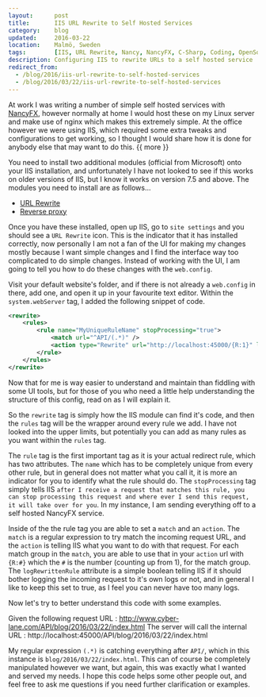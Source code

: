 ```yaml
---
layout:      post
title:       IIS URL Rewrite to Self Hosted Services
category:    blog
updated:     2016-03-22
location:    Malmö, Sweden
tags:        [IIS, URL Rewrite, Nancy, NancyFX, C-Sharp, Coding, OpenSource]
description: Configuring IIS to rewrite URLs to a self hosted service
redirect_from:
  - /blog/2016/iis-url-rewrite-to-self-hosted-services
  - /blog/2016/03/22/iis-url-rewrite-to-self-hosted-services
---
```


At work I was writing a number of simple self hosted services with [NancyFX](http://www.nancyfx.org/), however normally at home I would host these on my Linux server and make use of nginx which makes this extremely simple. At the office however we were using IIS, which required some extra tweaks and configurations to get working, so I thought I would share how it is done for anybody else that may want to do this. {{ more }}

You need to install two additional modules (official from Microsoft) onto your IIS installation, and unfortunately I have not looked to see if this works on older versions of IIS, but I know it works on version 7.5 and above. The modules you need to install are as follows...

 * [URL Rewrite](http://www.iis.net/download/URLRewrite)
 * [Reverse proxy](http://www.iis.net/download/ApplicationRequestRouting)

Once you have these installed, open up IIS, go to `site settings` and you should see a `URL Rewrite` icon. This is the indicator that it has installed correctly, now personally I am not a fan of the UI for making my changes mostly because I want simple changes and I find the interface way too complicated to do simple changes. Instead of working with the UI, I am going to tell you how to do these changes with the `web.config`.

Visit your default website's folder, and if there is not already a `web.config` in there, add one, and open it up in your favourite text editor. Within the `system.webServer` tag, I added the following snippet of code.

```xml
<rewrite>
    <rules>
        <rule name="MyUniqueRuleName" stopProcessing="true">
            <match url="^API/(.*)" />
            <action type="Rewrite" url="http://localhost:45000/{R:1}" logRewrittenRule="true" />
        </rule>
    </rules>
</rewrite>
```

Now that for me is way easier to understand and maintain than fiddling with some UI tools, but for those of you who need a little help understanding the structure of this config, read on as I will explain it.

So the `rewrite` tag is simply how the IIS module can find it's code, and then the `rules` tag will be the wrapper around every rule we add. I have not looked into the upper limits, but potentially you can add as many rules as you want within the `rules` tag.

The `rule` tag is the first important tag as it is your actual redirect rule, which has two attributes. The `name` which has to be completely unique from every other rule, but in general does not matter what you call it, it is more an indicator for you to identify what the rule should do. The `stopProcessing` tag simply tells IIS `after I receive a request that matches this rule, you can stop processing this request and where ever I send this request, it will take over for you`. In my instance, I am sending everything off to a self hosted NancyFX service.

Inside of the the rule tag you are able to set a `match` and an `action`. The `match` is a regular expression to try match the incoming request URL, and the `action` is telling IIS what you want to do with that request. For each match group in the `match`, you are able to use that in your `action` url with `{R:#}` which the `#` is the number (counting up from 1), for the match group. The `logRewrittenRule` attribute is a simple boolean telling IIS if it should bother logging the incoming request to it's own logs or not, and in general I like to keep this set to true, as I feel you can never have too many logs.

Now let's try to better understand this code with some examples.

Given the following request URL : http://www.cyber-lane.com/API/blog/2016/03/22/index.html
The server will call the internal URL : http://localhost:45000/API/blog/2016/03/22/index.html

My regular expression `(.*)` is catching everything after `API/`, which in this instance is `blog/2016/03/22/index.html`. This can of course be completely manipulated however we want, but again, this was exactly what I wanted and served my needs. I hope this code helps some other people out, and feel free to ask me questions if you need further clarification or examples.